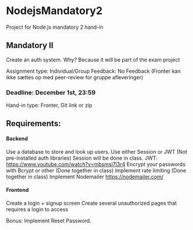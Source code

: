 # NodejsMandatory2
Project for Node.js mandatory 2 hand-in

## Mandatory II

Create an auth system. 
Why? Because it will be part of the exam project

Assignment type: Individual/Group
Feedback: No Feedback (Fronter kan ikke sættes op med peer-review for gruppe afleveringer)

### Deadline: December 1st, 23:59
Hand-in type: Fronter, Git link or zip

## Requirements:
#### Backend
Use a database to store and look up users. 
Use either Session or JWT (Not pre-installed auth libraries)
Session will be done in class. JWT: https://www.youtube.com/watch?v=mbsmsi7l3r4
Encrypt your passwords with Bcrypt or other (Done together in class)
Implement rate limiting (Done together in class)
Implement Nodemailer https://nodemailer.com/

#### Frontend
Create a login + signup screen
Create several unauthorized pages that requires a login to access

Bonus:
Implement Reset Password.









